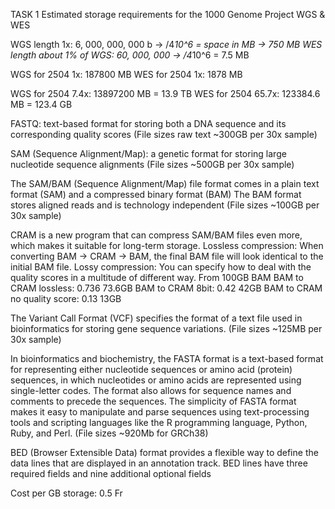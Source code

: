 TASK 1
Estimated storage requirements for the 1000 Genome Project
WGS & WES

WGS length 1x: 6, 000, 000, 000 b -> /4*10^6 = space in MB -> 750 MB
WES length about 1% of WGS: 60, 000, 000 -> /4*10^6 = 7.5 MB

WGS for 2504 1x: 187800 MB
WES for 2504 1x: 1878 MB

WGS for 2504 7.4x: 13897200 MB = 13.9 TB
WES for 2504 65.7x: 123384.6 MB = 123.4 GB


FASTQ: text-based format for storing both a DNA sequence and its corresponding quality scores
(File sizes raw text ~300GB per 30x sample)

SAM (Sequence Alignment/Map): a genetic format for storing large nucleotide sequence alignments
(File sizes ~500GB per 30x sample)

The SAM/BAM (Sequence Alignment/Map) file format comes in a plain text format (SAM) and a compressed binary format (BAM)
The BAM format stores aligned reads and is technology independent
(File sizes ~100GB per 30x sample)

CRAM is a new program that can compress SAM/BAM files even more, which makes it suitable for long-term storage.
Lossless compression: When converting BAM -> CRAM -> BAM, the final BAM file will look identical to the initial BAM file.
Lossy compression: You can specify how to deal with the quality scores in a multitude of different way.
                                            From 100GB BAM
BAM to CRAM lossless:         0.736              73.6GB
BAM to CRAM 8bit:             0.42               42GB
BAM to CRAM no quality score: 0.13               13GB

The Variant Call Format (VCF) specifies the format of a text file used in bioinformatics for storing gene sequence variations.
(File sizes ~125MB per 30x sample)

In bioinformatics and biochemistry, the FASTA format is a text-based format for representing either nucleotide sequences or amino acid (protein) sequences,
in which nucleotides or amino acids are represented using single-letter codes. The format also allows for sequence names and comments to precede the sequences.
The simplicity of FASTA format makes it easy to manipulate and parse sequences using text-processing tools and scripting languages like the R programming language, Python, Ruby, and Perl.
(File sizes ~920Mb for GRCh38)

BED (Browser Extensible Data) format provides a flexible way to define the data lines that are displayed in an annotation track.
BED lines have three required fields and nine additional optional fields

Cost per GB storage: 0.5 Fr

